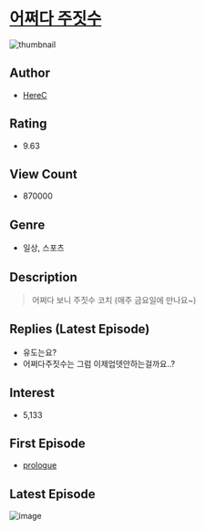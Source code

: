 # [어쩌다 주짓수](https://comic.naver.com/bestChallenge/list?titleId=15067)
![thumbnail](https://image-comic.pstatic.net/user_contents_data/challenge_comic/2023/03/03/98057/upload_3761181021797954612_480x623.jpeg)

## Author
- [HereC](https://comic.naver.com/artistTitle?id=98057)

## Rating
- 9.63

## View Count
- 870000

## Genre
- 일상, 스포츠

## Description
> 어쩌다 보니 주짓수 코치 (매주 금요일에 만나요~)

## Replies (Latest Episode)
- 유도는요?
- 어쩌다주짓수는 그럼 이제업뎃안하는걸까요..?

## Interest
- 5,133

## First Episode
- [prologue](https://comic.naver.com/bestChallenge/detail?titleId=15067&no=152)

## Latest Episode
![image](https://image-comic.pstatic.net/user_contents_data/challenge_comic/2023/05/26/98057/upload_3847873115601712944.jpeg)
